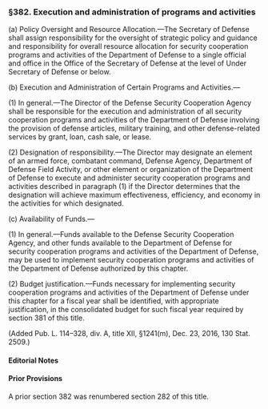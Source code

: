 ### §382. Execution and administration of programs and activities ###

(a) Policy Oversight and Resource Allocation.—The Secretary of Defense shall assign responsibility for the oversight of strategic policy and guidance and responsibility for overall resource allocation for security cooperation programs and activities of the Department of Defense to a single official and office in the Office of the Secretary of Defense at the level of Under Secretary of Defense or below.

(b) Execution and Administration of Certain Programs and Activities.—

(1) In general.—The Director of the Defense Security Cooperation Agency shall be responsible for the execution and administration of all security cooperation programs and activities of the Department of Defense involving the provision of defense articles, military training, and other defense-related services by grant, loan, cash sale, or lease.

(2) Designation of responsibility.—The Director may designate an element of an armed force, combatant command, Defense Agency, Department of Defense Field Activity, or other element or organization of the Department of Defense to execute and administer security cooperation programs and activities described in paragraph (1) if the Director determines that the designation will achieve maximum effectiveness, efficiency, and economy in the activities for which designated.

(c) Availability of Funds.—

(1) In general.—Funds available to the Defense Security Cooperation Agency, and other funds available to the Department of Defense for security cooperation programs and activities of the Department of Defense, may be used to implement security cooperation programs and activities of the Department of Defense authorized by this chapter.

(2) Budget justification.—Funds necessary for implementing security cooperation programs and activities of the Department of Defense under this chapter for a fiscal year shall be identified, with appropriate justification, in the consolidated budget for such fiscal year required by section 381 of this title.

(Added Pub. L. 114–328, div. A, title XII, §1241(m), Dec. 23, 2016, 130 Stat. 2509.)

#### **Editorial Notes** ####

#### Prior Provisions ####

A prior section 382 was renumbered section 282 of this title.